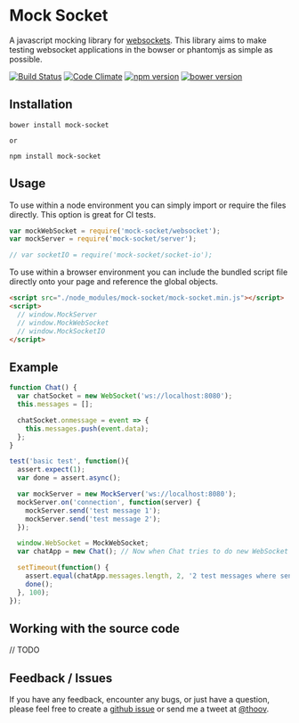 # Mock Socket

A javascript mocking library for [websockets](https://developer.mozilla.org/en-US/docs/WebSockets). This library aims to make testing websocket applications in the bowser or phantomjs as simple as possible.

[![Build Status](https://travis-ci.org/thoov/mock-socket.svg?branch=master)](https://travis-ci.org/thoov/mock-socket)
[![Code Climate](https://codeclimate.com/github/thoov/mock-socket/badges/gpa.svg)](https://codeclimate.com/github/thoov/mock-socket)
[![npm version](https://badge.fury.io/js/mock-socket.svg)](http://badge.fury.io/js/mock-socket)
[![bower version](https://img.shields.io/bower/v/mock-socket.svg)](https://img.shields.io/bower/v/mock-socket.svg)

## Installation

```shell
bower install mock-socket

or

npm install mock-socket
```


## Usage

To use within a node environment you can simply import or require the files directly. This
option is great for CI tests.

```js
var mockWebSocket = require('mock-socket/websocket');
var mockServer = require('mock-socket/server');

// var socketIO = require('mock-socket/socket-io');
```

To use within a browser environment you can include the bundled script file directly onto your
page and reference the global objects.

```html
<script src="./node_modules/mock-socket/mock-socket.min.js"></script>
<script>
  // window.MockServer
  // window.MockWebSocket
  // window.MockSocketIO
</script>
```

## Example
```js
function Chat() {
  var chatSocket = new WebSocket('ws://localhost:8080');
  this.messages = [];

  chatSocket.onmessage = event => {
    this.messages.push(event.data);
  };
}

test('basic test', function(){
  assert.expect(1);
  var done = assert.async();

  var mockServer = new MockServer('ws://localhost:8080');
  mockServer.on('connection', function(server) {
    mockServer.send('test message 1');
    mockServer.send('test message 2');
  });

  window.WebSocket = MockWebSocket;
  var chatApp = new Chat(); // Now when Chat tries to do new WebSocket it will create a MockWebSocket object

  setTimeout(function() {
    assert.equal(chatApp.messages.length, 2, '2 test messages where sent from the mock server');
    done();
  }, 100);
});
```

## Working with the source code

// TODO

## Feedback / Issues

If you have any feedback, encounter any bugs, or just have a question, please feel free to create a [github issue](https://github.com/thoov/mock-socket/issues/new) or send me a tweet at [@thoov](https://twitter.com/thoov).
